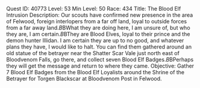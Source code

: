Quest ID: 40773
Level: 53
Min Level: 50
Race: 434
Title: The Blood Elf Intrusion
Description: Our scouts have confirmed new presence in the area of Felwood, foreign interlopers from a far off land, loyal to outside forces from a far away land.$B$BWhat they are doing here, I am unsure of, but who they are, I am certain.$B$BThey are Blood Elves, loyal to their prince and the demon hunter Illidan. I am certain they are up to no good, and whatever plans they have, I would like to halt. You can find them gathered around an old statue of the betrayer near the Shatter Scar Vale just north east of Bloodvenom Falls, go there, and collect seven Blood Elf Badges.$B$BPerhaps they will get the message and return to where they came.
Objective: Gather 7 Blood Elf Badges from the Blood Elf Loyalists around the Shrine of the Betrayer for Torgen Blackscar at Bloodvenom Post in Felwood.
